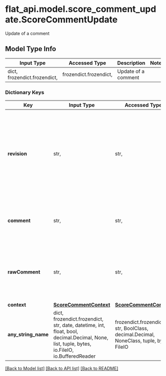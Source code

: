 # flat_api.model.score_comment_update.ScoreCommentUpdate

Update of a comment

## Model Type Info
Input Type | Accessed Type | Description | Notes
------------ | ------------- | ------------- | -------------
dict, frozendict.frozendict,  | frozendict.frozendict,  | Update of a comment | 

### Dictionary Keys
Key | Input Type | Accessed Type | Description | Notes
------------ | ------------- | ------------- | ------------- | -------------
**revision** | str,  | str,  | The unique indentifier of the revision of the score where the comment was added. If this property is unspecified or contains \&quot;last\&quot;, the API will automatically take the last revision created.  | [optional] 
**comment** | str,  | str,  | The comment text that can includes mentions using the following format: &#x60;@[id:username]&#x60;.  | [optional] 
**rawComment** | str,  | str,  | A raw version of the comment, that can be displayed without the mentions. If you use mentions, this property must be set.  | [optional] 
**context** | [**ScoreCommentContext**](ScoreCommentContext.md) | [**ScoreCommentContext**](ScoreCommentContext.md) |  | [optional] 
**any_string_name** | dict, frozendict.frozendict, str, date, datetime, int, float, bool, decimal.Decimal, None, list, tuple, bytes, io.FileIO, io.BufferedReader | frozendict.frozendict, str, BoolClass, decimal.Decimal, NoneClass, tuple, bytes, FileIO | any string name can be used but the value must be the correct type | [optional]

[[Back to Model list]](../../README.md#documentation-for-models) [[Back to API list]](../../README.md#documentation-for-api-endpoints) [[Back to README]](../../README.md)

